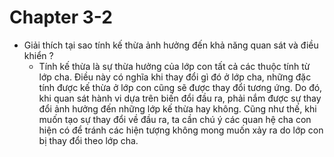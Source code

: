 # Chapter 3-2
+ Giải thích tại sao tính kế thừa ảnh hưởng đến khả năng quan sát và điều khiển ?
  - Tính kế thừa là sự thừa hưởng của lớp con tất cả các thuộc tính từ lớp cha. Điều này có nghĩa khi thay đổi gì đó ở lớp cha, những đặc tính được kế thừa ở lớp con cũng sẽ được thay đổi tương ứng. Do đó, khi quan sát hành vi dựa trên biến đổi đầu ra, phải nắm được sự thay đổi ảnh hưởng đến những lớp kế thừa hay không. Cũng như thế, khi muốn tạo sự thay đổi về đầu ra, ta cần chú ý các quan hệ cha con hiện có để tránh các hiện tượng không mong muốn xảy ra do lớp con bị thay đổi theo lớp cha.
